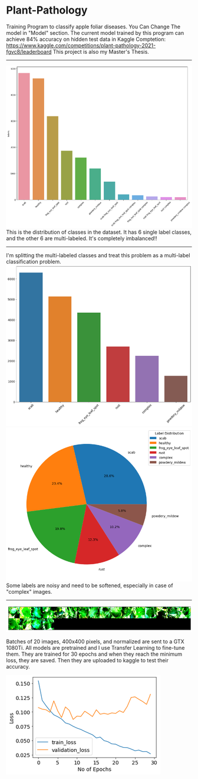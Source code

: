 # Plant-Pathology
Training Program to classify apple foliar diseases.
You Can Change The model in "Model" section.
The current model trained by this program can achieve 84% accuracy on hidden test data in Kaggle Comptetion:
https://www.kaggle.com/competitions/plant-pathology-2021-fgvc8/leaderboard
This project is also my Master's Thesis.
___________________________________________________________________________________

![1](https://github.com/soroushtou/Plant-Pathology/blob/main/images/1%20(5).png)
This is the distribution of classes in the dataset. It has 6 single label classes, and the other 6 are multi-labeled. It's completely imbalanced!!
___________________________________________________________________________________

I'm splitting the multi-labeled classes and treat this problem as a multi-label classification problem.
![2](https://github.com/soroushtou/Plant-Pathology/blob/main/images/1%20(1).png)
![3](https://github.com/soroushtou/Plant-Pathology/blob/main/images/1%20(2).png)
Some labels are noisy and need to be softened, especially in case of "complex" images.

___________________________________________________________________________________

![4](https://github.com/soroushtou/Plant-Pathology/blob/main/images/1%20(3).png)

Batches of 20 images, 400x400 pixels, and normalized are sent to a GTX 1080Ti. All models are pretrained and I use Transfer Learning to fine-tune them. They are trained for 30 epochs and when they reach the minimum loss, they are saved. Then they are uploaded to kaggle to test their accuracy.

![5](https://github.com/soroushtou/Plant-Pathology/blob/main/images/1%20(4).png)
